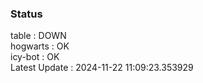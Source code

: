 ### Status


table : DOWN  
hogwarts : OK  
icy-bot : OK  
Latest Update : 2024-11-22 11:09:23.353929
